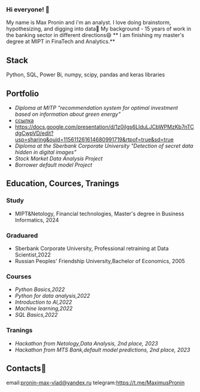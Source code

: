 ### Hi everyone! 👋

My name is Max Pronin and i'm an analyst.
I love doing brainstorm, hypothesizing, and digging into data🔭 My background - 15 years of work in the banking sector in different directions😄
** I am finishing my master's degree at MIPT in FinaTech and Analytics.**

##  Stack
Python, SQL, Power Bi, numpy, scipy, pandas and keras libraries

## Portfolio
- *Diploma at MITP "recommendation system for optimal investment based on information about green energy"*
- [ссылка](https://example.com)
- https://docs.google.com/presentation/d/1z0iIgs6LlduLJCbWPMzKb7nTCdgCwpVD/edit?usp=sharing&ouid=115611261614680991719&rtpof=true&sd=true
- *Diploma at the Sberbank Corporate University "Detection of secret data hidden in digital images"*
- *Stock Market Data Analysis Project*
- *Borrower default model Project*

## Education, Cources, Tranings
### Study
- MIPT&Netology, Financial technologies, Master's degree in Business Informatics, 2024
### Graduared
- Sberbank Corporate University, Professional retraining at Data Scientist,2022
- Russian Peoples' Friendship University,Bachelor of Economics, 2005
### Courses
- *Python Basics,2022*
- *Python for data analysis,2022*
- *Introduction to AI,2022*
- *Machine learning,2022*
- *SQL Basics,2022*
### Tranings
- *Hackathon from Netology,Data Analysis, 2nd place, 2023*
-  *Hackathon from MTS Bank,default model predictions, 2nd place, 2023*
## Contacts💬
email:pronin-max-vlad@yandex.ru
telegram:https://t.me/MaximusPronin

<!--
**Maximum-prog/Maximum-prog** is a ✨ _special_ ✨ repository because its `README.md` (this file) appears on your GitHub profile.

Here are some ideas to get you started:

- 🔭 I’m currently working on ...
- 🌱 I’m currently learning ...
- 👯 I’m looking to collaborate on ...
- 🤔 I’m looking for help with ...
- 💬 Ask me about ...
- 📫 How to reach me: ...
- 😄 Pronouns: ...
- ⚡ Fun fact: ...
-->
